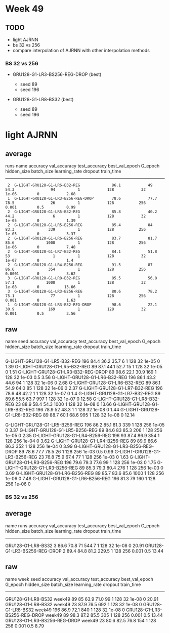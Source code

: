 # Week 49

## TODO
- light AJRNN
- bs 32 vs 256
- compare interpolation of AJRNN with other interpolation methods 

### BS 32 vs 256

- GRU128-G1-LR3-BS256-REG-DROP (best)
  - seed 89
  - seed 196

- GRU128-G1-LR8-BS32 (best)
  - seed 89
  - seed 196


# light AJRNN
## average

 runs  name                                    accuracy    val_accuracy    test_accuracy    best_val_epoch    G_epoch    hidden_size    batch_size    learning_rate    dropout    train_time
------  -----------------------------------  ----------  --------------  ---------------  ----------------  ---------  -------------  ------------  ---------------  ---------  ------------
     2  G-LIGHT-GRU128-G1-LR6-B32-REG              86.1            49               54.3                94          1            128            32           1e-06         0            2.68
     1  G-LIGHT-GRU128-G1-LR3-B256-REG-DROP        78.6            77.7             78.5                26          1            128           256           0.001         0.5          0.99
     2  G-LIGHT-GRU128-G1-LR5-B32-REG              85.8            40.2             44.2                 6          1            128            32           1e-05         0            1.39
     2  G-LIGHT-GRU128-G1-LR5-B256-REG             85.4            84               83.3               339          1            128           256           1e-05         0            3.37
     2  G-LIGHT-GRU128-G1-LR6-B256-REG             83.7            81.7             85.6              1000          1            128           256           1e-06         0            7.48
     2  G-LIGHT-GRU128-G1-LR7-B32-REG              84.1            51.8             53                   1          1            128            32           1e-07         0            1.4
     2  G-LIGHT-GRU128-G1-LR4-B256-REG             91.5            87               86.6               354          1            128           256           0.0001        0            3.62
     3  G-LIGHT-GRU128-G1-LR8-B32-REG              85.5            56.8             57.1              1000          1            128            32           1e-08         0           13.66
     3  G-LIGHT-GRU128-G1-LR3-B256-REG             80.6            78.2             75.1                77          1            128           256           0.001         0            1.63
     1  G-LIGHT-GRU128-G1-LR3-B32-REG-DROP         98.6            22.1             30.9               169          1            128            32           0.001         0.5          3.56

## raw
name                                     seed    accuracy    val_accuracy  test_accuracy      best_val_epoch    G_epoch    hidden_size    batch_size    learning_rate    dropout  train_time
-----------------------------------  ------  ----------  --------------  ---------------  ----------------  ---------  -------------  ------------  ---------------  ---------  ------------
G-LIGHT-GRU128-G1-LR5-B32-REG           196        84.4            36.2  35.7                            6          1            128            32           1e-05         0    1.39
G-LIGHT-GRU128-G1-LR5-B32-REG            89        87.1            44.1  52.7                           15          1            128            32           1e-05         0    1.51
G-LIGHT-GRU128-G1-LR3-B32-REG-DROP       89        98.6            22.1  30.9                          169          1            128            32           1e-03         0.5  3.56
G-LIGHT-GRU128-G1-LR6-B32-REG           196        86.1            43.2  44.6                           94          1            128            32           1e-06         0    2.68
G-LIGHT-GRU128-G1-LR6-B32-REG            89        86.1            54.9  64.0                           85          1            128            32           1e-06         0    2.37
G-LIGHT-GRU128-G1-LR7-B32-REG           196        78.6            48    42.2                            1          1            128            32           1e-07         0    1.4
G-LIGHT-GRU128-G1-LR7-B32-REG            89        89.6            55.5  63.7                          997          1            128            32           1e-07         0    12.58
G-LIGHT-GRU128-G1-LR8-B32-REG            23        88.9            58.4  54.3                         1000          1            128            32           1e-08         0    13.66
G-LIGHT-GRU128-G1-LR8-B32-REG           196        78.9            52    48.3                            1          1            128            32           1e-08         0    1.44
G-LIGHT-GRU128-G1-LR8-B32-REG            89        88.7            60.1  68.6                          995          1            128            32           1e-08         0    12.14

G-LIGHT-GRU128-G1-LR5-B256-REG          196        86.2            85.1  81.3                          339          1            128           256           1e-05         0    3.37
G-LIGHT-GRU128-G1-LR5-B256-REG           89        84.6            83    85.3                          206          1            128           256           1e-05         0    2.35
G-LIGHT-GRU128-G1-LR4-B256-REG          196        93              87.4  86.9                          354          1            128           256           1e-04         0    3.62
G-LIGHT-GRU128-G1-LR4-B256-REG           89        89.9            86.6  86.3                          352          1            128           256           1e-04         0    3.99
G-LIGHT-GRU128-G1-LR3-B256-REG-DROP      89        78.6            77.7  78.5                           26          1            128           256           1e-03         0.5  0.99
G-LIGHT-GRU128-G1-LR3-B256-REG           23        76.8            75.9  67.4                           77          1            128           256           1e-03         0    1.63
G-LIGHT-GRU128-G1-LR3-B256-REG          196        79.6            79.3  77.6                           99          1            128           256           1e-03         0    1.75
G-LIGHT-GRU128-G1-LR3-B256-REG           89        85.3            79.3  80.4                          276          1            128           256           1e-03         0    3.69
G-LIGHT-GRU128-G1-LR6-B256-REG           89        85.7            83.6  85.6                         1000          1            128           256           1e-06         0    7.48
G-LIGHT-GRU128-G1-LR6-B256-REG          196        81.3            79                                  160          1            128           256           1e-06         0


### BS 32 vs 256

## average
name                            runs    accuracy    val_accuracy    test_accuracy    best_val_epoch    G_epoch    hidden_size    batch_size    learning_rate    dropout    train_time
----------------------------  ------  ----------  --------------  ---------------  ----------------  ---------  -------------  ------------  ---------------  ---------  ------------
GRU128-G1-LR8-BS32                 3        86.6            70.8             71               544.7          1            128            32            1e-08        0           20.91
GRU128-G1-LR3-BS256-REG-DROP       2        89.4            84.8             81.2             229.5          1            128           256            0.001        0.5         13.44


## raw
name                          week      seed    accuracy    val_accuracy  test_accuracy      best_val_epoch    G_epoch    hidden_size    batch_size    learning_rate    dropout  train_time
----------------------------  ------  ------  ----------  --------------  ---------------  ----------------  ---------  -------------  ------------  ---------------  ---------  ------------
GRU128-G1-LR8-BS32            week49      89        85              63.9  71.0                           99          1            128            32            1e-08        0    20.91
GRU128-G1-LR8-BS32            week49      23        87.9            76.5                                692          1            128            32            1e-08        0
GRU128-G1-LR8-BS32            week49     196        86.9            72.1                                840          1            128            32            1e-08        0
GRU128-G1-LR3-BS256-REG-DROP  week49      89        98.3            87.2  85.5                          305          1            128           256            0.001        0.5  13.44
GRU128-G1-LR3-BS256-REG-DROP  week49      23        80.6            82.5  76.8                          154          1            128           256            0.001        0.5  8.79
